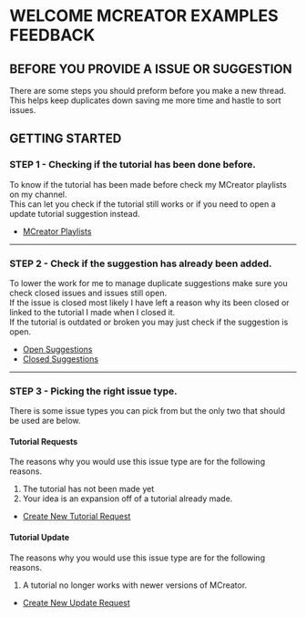 # WELCOME MCREATOR EXAMPLES FEEDBACK
## BEFORE YOU PROVIDE A ISSUE OR SUGGESTION
There are some steps you should preform before you make a new thread.  
This helps keep duplicates down saving me more time and hastle to sort issues.

## GETTING STARTED
### STEP 1 - Checking if the tutorial has been done before.
To know if the tutorial has been made before check my MCreator playlists on my channel.  
This can let you check if the tutorial still works or if you need to open a update tutorial suggestion instead.
- [MCreator Playlists](https://www.youtube.com/@NorthWestTreesGaming/playlists?view=50&sort=dd&shelf_id=6)

***

### STEP 2 - Check if the suggestion has already been added.
To lower the work for me to manage duplicate suggestions make sure you check closed issues and issues still open.  
If the issue is closed most likely I have left a reason why its been closed or linked to the tutorial I made when I closed it.  
If the tutorial is outdated or broken you may just check if the suggestion is open.  
- [Open Suggestions](https://github.com/MCreator-Examples/Feedback/issues?q=is%3Aopen)
- [Closed Suggestions](https://github.com/MCreator-Examples/Feedback/issues?q=is%3Aclosed)

***

### STEP 3 - Picking the right issue type.
There is some issue types you can pick from but the only two that should be used are below.  

#### Tutorial Requests
The reasons why you would use this issue type are for the following reasons.
1. The tutorial has not been made yet
2. Your idea is an expansion off of a tutorial already made.
- [Create New Tutorial Request](https://github.com/MCreator-Examples/Feedback/issues/new?assignees=&labels=Tutorial-Request%2C+Submitted&template=tutorial-requests.yml)

#### Tutorial Update
The reasons why you would use this issue type are for the following reasons.
1. A tutorial no longer works with newer versions of MCreator.
- [Create New Update Request](https://github.com/MCreator-Examples/Feedback/issues/new?assignees=&labels=Tutorial-Update%2C+Submitted&template=tutorial-update.yml)
